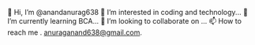 👋 Hi, I’m @anandanurag638
👀 I’m interested in coding and technology...
🌱 I’m currently learning BCA...
💞️ I’m looking to collaborate on ...
📫 How to reach me . anuraganand638@gmail.com.
